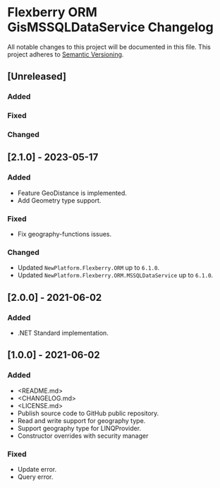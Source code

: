 # Flexberry ORM GisMSSQLDataService Changelog
All notable changes to this project will be documented in this file.
This project adheres to [Semantic Versioning](http://semver.org/).

## [Unreleased]
### Added

### Fixed

### Changed

## [2.1.0] - 2023-05-17
### Added
- Feature GeoDistance is implemented.
- Add Geometry type support.

### Fixed
- Fix geography-functions issues.

### Changed
- Updated `NewPlatform.Flexberry.ORM` up to `6.1.0`.
- Updated `NewPlatform.Flexberry.ORM.MSSQLDataService` up to `6.1.0`.

## [2.0.0] - 2021-06-02

### Added

* .NET Standard implementation.

## [1.0.0] - 2021-06-02

### Added

* <README.md>
* <CHANGELOG.md>
* <LICENSE.md>
* Publish source code to GitHub public repository.
* Read and write support for geography type.
* Support geography type for LINQProvider.
* Constructor overrides with security manager

### Fixed

* Update error.
* Query error.

